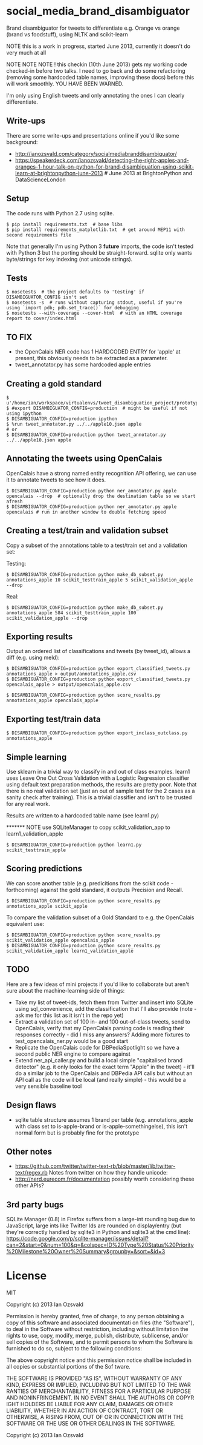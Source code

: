  social_media_brand_disambiguator
=================================

Brand disambiguator for tweets to differentiate e.g. Orange vs orange (brand vs foodstuff), using NLTK and scikit-learn

NOTE this is a work in progress, started June 2013, currently it doesn't do very much at all

NOTE NOTE NOTE ! this checkin (10th June 2013) gets my working code checked-in before two talks. I need to go back and do some refactoring (removing some hardcoded table names, improving these docs) before this will work smoothly. YOU HAVE BEEN WARNED.

I'm only using English tweets and only annotating the ones I can clearly differentiate.

Write-ups
---------

There are some write-ups and presentations online if you'd like some background:

  * http://ianozsvald.com/category/socialmediabranddisambiguator/
  * https://speakerdeck.com/ianozsvald/detecting-the-right-apples-and-oranges-1-hour-talk-on-python-for-brand-disambiguation-using-scikit-learn-at-brightonpython-june-2013  # June 2013 at BrightonPython and DataScienceLondon

Setup
-----

The code runs with Python 2.7 using sqlite.

    $ pip install requirements.txt  # base libs
    $ pip install requirements_matplotlib.txt  # get around MEP11 with second requirements file

Note that generally I'm using Python 3 __future__ imports, the code isn't tested with Python 3 but the porting should be straight-forward. sqlite only wants byte/strings for key indexing (not unicode strings).

Tests
-----

    $ nosetests  # the project defaults to 'testing' if DISAMBIGUATOR_CONFIG isn't set
    $ nosetests -s  # runs without capturing stdout, useful if you're using `import pdb; pdb.set_trace()` for debugging
    $ nosetests --with-coverage --cover-html  # with an HTML coverage report to cover/index.html

TO FIX
------

  * the OpenCalais NER code has 1 HARDCODED ENTRY for 'apple' at present, this obviously needs to be extracted as a parameter.
  * tweet_annotator.py has some hardcoded apple entries


Creating a gold standard
------------------------

    $ u'/home/ian/workspace/virtualenvs/tweet_disambiguation_project/prototype1/src'
    $ #export DISAMBIGUATOR_CONFIG=production  # might be useful if not using ipython
    $ DISAMBIGUATOR_CONFIG=production ipython
    $ %run tweet_annotator.py ../../apple10.json apple
    # or
    $ DISAMBIGUATOR_CONFIG=production python tweet_annotator.py ../../apple10.json apple


Annotating the tweets using OpenCalais
--------------------------------------

OpenCalais have a strong named entity recognition API offering, we can use it to annotate tweets to see how it does.

    $ DISAMBIGUATOR_CONFIG=production python ner_annotator.py apple opencalais --drop  # optionally drop the destination table so we start afresh
    $ DISAMBIGUATOR_CONFIG=production python ner_annotator.py apple opencalais # run in another window to double fetching speed


Creating a test/train and validation subset
-------------------------------------------

Copy a subset of the annotations table to a test/train set and a validation set:

Testing:

    $ DISAMBIGUATOR_CONFIG=production python make_db_subset.py annotations_apple 10 scikit_testtrain_apple 5 scikit_validation_apple --drop

Real:

    $ DISAMBIGUATOR_CONFIG=production python make_db_subset.py annotations_apple 584 scikit_testtrain_apple 100 scikit_validation_apple --drop

Exporting results
-----------------

Output an ordered list of classifications and tweets (by tweet_id), allows a diff (e.g. using meld):

    $ DISAMBIGUATOR_CONFIG=production python export_classified_tweets.py annotations_apple > output/annotations_apple.csv
    $ DISAMBIGUATOR_CONFIG=production python export_classified_tweets.py opencalais_apple > output/opencalais_apple.csv

    $ DISAMBIGUATOR_CONFIG=production python score_results.py annotations_apple opencalais_apple

Exporting test/train data
-------------------------

    $ DISAMBIGUATOR_CONFIG=production python export_inclass_outclass.py annotations_apple

Simple learning
---------------

Use sklearn in a trivial way to classify in and out of class examples. learn1 uses Leave One Out Cross Validation with a Logistic Regression classifier using default text preparation methods, the results are pretty poor. Note that there is no real validation set (just an out of sample test for the 2 cases as a sanity check after training). This is a trivial classifier and isn't to be trusted for any real work.

Results are written to a hardcoded table name (see learn1.py)

******* NOTE use SQLiteManager to copy scikit_validation_app to learn1_validation_apple

    $ DISAMBIGUATOR_CONFIG=production python learn1.py scikit_testtrain_apple 

Scoring predictions
-------------------

We can score another table (e.g. predicitions from the scikit code - forthcoming) against the gold standard, it outputs Precision and Recall.

    $ DISAMBIGUATOR_CONFIG=production python score_results.py annotations_apple scikit_apple

To compare the validation subset of a Gold Standard to e.g. the OpenCalais equivalent use:

    $ DISAMBIGUATOR_CONFIG=production python score_results.py scikit_validation_apple opencalais_apple
    $ DISAMBIGUATOR_CONFIG=production python score_results.py scikit_validation_apple learn1_validation_apple

TODO
----

Here are a few ideas of mini projects if you'd like to collaborate but aren't sure about the machine-learning side of things:

  * Take my list of tweet-ids, fetch them from Twitter and insert into SQLite using sql_convenience, add the classification that I'll also provide (note - ask me for this list as it isn't in the repo yet)
  * Extract a validation set of 100 in- and 100 out-of-class tweets, send to OpenCalais, verify that my OpenCalais parsing code is reading their responses correctly - did I miss any answers? Adding more fixtures to test_opencalais_ner.py would be a good start
  * Replicate the OpenCalais code for DBPediaSpotlight so we have a second public NER engine to compare against
  * Extend ner_api_caller.py and build a local simple "capitalised brand detector" (e.g. it only looks for the exact term "Apple" in the tweet) - it'll do a similar job to the OpenCalais and DBPedia API calls but without an API call as the code will be local (and really simple) - this would be a very sensible baseline tool

Design flaws
------------

  * sqlite table structure assumes 1 brand per table (e.g. annotations_apple with class set to is-apple-brand or is-apple-somethingelse), this isn't normal form but is probably fine for the prototype

Other notes
-----------
  
  * https://github.com/twitter/twitter-text-rb/blob/master/lib/twitter-text/regex.rb  Notes from twitter on how they handle unicode:
  * http://nerd.eurecom.fr/documentation  possibly worth considering these other APIs?


3rd party bugs
--------------

SQLite Manager (0.8) in Firefox suffers from a large-int rounding bug due to JavaScript, large ints like Twitter Ids are rounded on display/entry (but they're correctly handled by sqlite3 in Python and sqlite3 at the cmd line): https://code.google.com/p/sqlite-manager/issues/detail?can=2&start=0&num=100&q=&colspec=ID%20Type%20Status%20Priority%20Milestone%20Owner%20Summary&groupby=&sort=&id=3

License
=======

MIT

Copyright (c) 2013 Ian Ozsvald

Permission is hereby granted, free of charge, to any person obtaining a copy of this software and associated documentati
on files (the "Software"), to deal in the Software without restriction, including without limitation the rights to use, 
copy, modify, merge, publish, distribute, sublicense, and/or sell copies of the Software, and to permit persons to whom 
the Software is furnished to do so, subject to the following conditions:

The above copyright notice and this permission notice shall be included in all copies or substantial portions of the Sof
tware.

THE SOFTWARE IS PROVIDED "AS IS", WITHOUT WARRANTY OF ANY KIND, EXPRESS OR IMPLIED, INCLUDING BUT NOT LIMITED TO THE WAR
RANTIES OF MERCHANTABILITY, FITNESS FOR A PARTICULAR PURPOSE AND NONINFRINGEMENT. IN NO EVENT SHALL THE AUTHORS OR COPYR
IGHT HOLDERS BE LIABLE FOR ANY CLAIM, DAMAGES OR OTHER LIABILITY, WHETHER IN AN ACTION OF CONTRACT, TORT OR OTHERWISE, A
RISING FROM, OUT OF OR IN CONNECTION WITH THE SOFTWARE OR THE USE OR OTHER DEALINGS IN THE SOFTWARE.

Copyright (c) 2013 Ian Ozsvald


